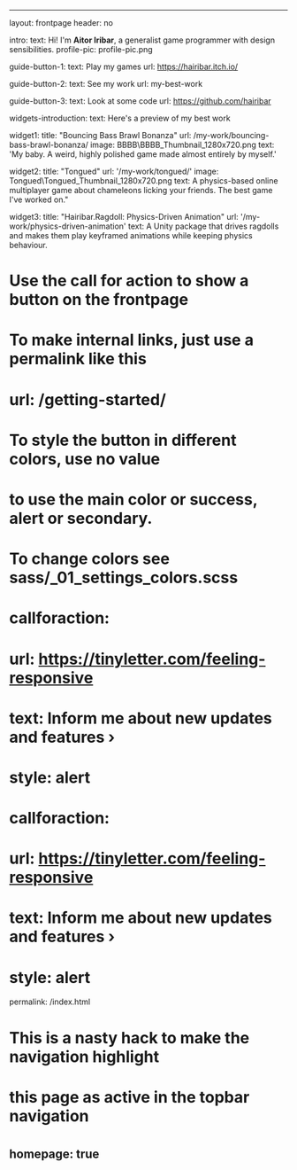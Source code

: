 ---

layout: frontpage
header: no

intro:
  text: Hi! I'm <strong>Aitor Iribar</strong>, a generalist game programmer with design sensibilities.
  profile-pic: profile-pic.png

guide-button-1:
  text: Play my games
  url: https://hairibar.itch.io/

guide-button-2:
  text: See my work
  url: my-best-work

guide-button-3:
  text: Look at some code
  url: https://github.com/hairibar

widgets-introduction:
  text: Here's a preview of my best work

widget1:
  title: "Bouncing Bass Brawl Bonanza"
  url: /my-work/bouncing-bass-brawl-bonanza/
  image: BBBB\BBBB_Thumbnail_1280x720.png
  text: 'My baby. A weird, highly polished game made almost entirely by myself.'

widget2:
  title: "Tongued"
  url: '/my-work/tongued/'
  image: Tongued\Tongued_Thumbnail_1280x720.png
  text: A physics-based online multiplayer game about chameleons licking your friends. The best game I've worked on."

widget3:
  title: "Hairibar.Ragdoll: Physics-Driven Animation"
  url: '/my-work/physics-driven-animation'
  text: A Unity package that drives ragdolls and makes them play keyframed animations while keeping physics behaviour.

#
# Use the call for action to show a button on the frontpage
#
# To make internal links, just use a permalink like this
# url: /getting-started/
#
# To style the button in different colors, use no value
# to use the main color or success, alert or secondary.
# To change colors see sass/_01_settings_colors.scss
#


# callforaction:
#   url: https://tinyletter.com/feeling-responsive
#   text: Inform me about new updates and features ›
#   style: alert



# callforaction:
#   url: https://tinyletter.com/feeling-responsive
#   text: Inform me about new updates and features ›
#   style: alert

permalink: /index.html


#
# This is a nasty hack to make the navigation highlight
# this page as active in the topbar navigation
#
homepage: true
---